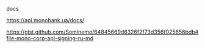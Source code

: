 docs

https://api.monobank.ua/docs/

https://gist.github.com/Sominemo/64845669d6326f2f73d356f025656bdb#file-mono-corp-api-signing-ru-md
